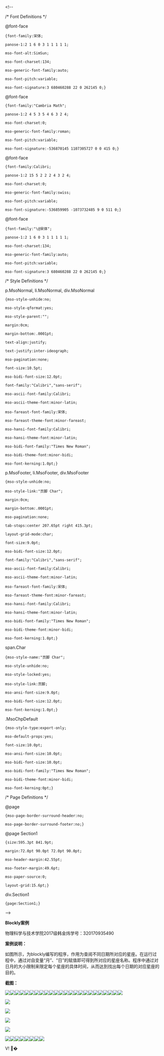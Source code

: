 &lt;!--  
 /\* Font Definitions \*/  
 @font-face  
	{font-family:宋体;  
	panose-1:2 1 6 0 3 1 1 1 1 1;  
	mso-font-alt:SimSun;  
	mso-font-charset:134;  
	mso-generic-font-family:auto;  
	mso-font-pitch:variable;  
	mso-font-signature:3 680460288 22 0 262145 0;}  
@font-face  
	{font-family:"Cambria Math";  
	panose-1:2 4 5 3 5 4 6 3 2 4;  
	mso-font-charset:0;  
	mso-generic-font-family:roman;  
	mso-font-pitch:variable;  
	mso-font-signature:-536870145 1107305727 0 0 415 0;}  
@font-face  
	{font-family:Calibri;  
	panose-1:2 15 5 2 2 2 4 3 2 4;  
	mso-font-charset:0;  
	mso-generic-font-family:swiss;  
	mso-font-pitch:variable;  
	mso-font-signature:-536859905 -1073732485 9 0 511 0;}  
@font-face  
	{font-family:"\@宋体";  
	panose-1:2 1 6 0 3 1 1 1 1 1;  
	mso-font-charset:134;  
	mso-generic-font-family:auto;  
	mso-font-pitch:variable;  
	mso-font-signature:3 680460288 22 0 262145 0;}  
 /\* Style Definitions \*/  
 p.MsoNormal, li.MsoNormal, div.MsoNormal  
	{mso-style-unhide:no;  
	mso-style-qformat:yes;  
	mso-style-parent:"";  
	margin:0cm;  
	margin-bottom:.0001pt;  
	text-align:justify;  
	text-justify:inter-ideograph;  
	mso-pagination:none;  
	font-size:10.5pt;  
	mso-bidi-font-size:12.0pt;  
	font-family:"Calibri","sans-serif";  
	mso-ascii-font-family:Calibri;  
	mso-ascii-theme-font:minor-latin;  
	mso-fareast-font-family:宋体;  
	mso-fareast-theme-font:minor-fareast;  
	mso-hansi-font-family:Calibri;  
	mso-hansi-theme-font:minor-latin;  
	mso-bidi-font-family:"Times New Roman";  
	mso-bidi-theme-font:minor-bidi;  
	mso-font-kerning:1.0pt;}  
p.MsoFooter, li.MsoFooter, div.MsoFooter  
	{mso-style-unhide:no;  
	mso-style-link:"页脚 Char";  
	margin:0cm;  
	margin-bottom:.0001pt;  
	mso-pagination:none;  
	tab-stops:center 207.65pt right 415.3pt;  
	layout-grid-mode:char;  
	font-size:9.0pt;  
	mso-bidi-font-size:12.0pt;  
	font-family:"Calibri","sans-serif";  
	mso-ascii-font-family:Calibri;  
	mso-ascii-theme-font:minor-latin;  
	mso-fareast-font-family:宋体;  
	mso-fareast-theme-font:minor-fareast;  
	mso-hansi-font-family:Calibri;  
	mso-hansi-theme-font:minor-latin;  
	mso-bidi-font-family:"Times New Roman";  
	mso-bidi-theme-font:minor-bidi;  
	mso-font-kerning:1.0pt;}  
span.Char  
	{mso-style-name:"页脚 Char";  
	mso-style-unhide:no;  
	mso-style-locked:yes;  
	mso-style-link:页脚;  
	mso-ansi-font-size:9.0pt;  
	mso-bidi-font-size:12.0pt;  
	mso-font-kerning:1.0pt;}  
.MsoChpDefault  
	{mso-style-type:export-only;  
	mso-default-props:yes;  
	font-size:10.0pt;  
	mso-ansi-font-size:10.0pt;  
	mso-bidi-font-size:10.0pt;  
	mso-bidi-font-family:"Times New Roman";  
	mso-bidi-theme-font:minor-bidi;  
	mso-font-kerning:0pt;}  
 /\* Page Definitions \*/  
 @page  
	{mso-page-border-surround-header:no;  
	mso-page-border-surround-footer:no;}  
@page Section1  
	{size:595.3pt 841.9pt;  
	margin:72.0pt 90.0pt 72.0pt 90.0pt;  
	mso-header-margin:42.55pt;  
	mso-footer-margin:49.6pt;  
	mso-paper-source:0;  
	layout-grid:15.6pt;}  
div.Section1  
	{page:Section1;}  
--&gt;  


**Blockly案例**

物理科学与技术学院2017级韩金炜学号：320170935490

**案例说明：**

如图所示，为blockly编写的程序，作用为查阅不同日期所对应的星座。在运行过程中，通过对自变量“月”、“日”的赋值即可得到所对应的星座名称。程序中通过对日月的大小限制来限定每个星座的具体时间，从而达到找出每个日期的对应星座的目的。

**截图：**

![](file:///C:\Users\dell\AppData\Local\Temp\msohtmlclip1\01\clip_image002.jpg)![](file:///C:\Users\dell\AppData\Local\Temp\msohtmlclip1\01\clip_image004.jpg)![](file:///C:\Users\dell\AppData\Local\Temp\msohtmlclip1\01\clip_image006.jpg)![](file:///C:\Users\dell\AppData\Local\Temp\msohtmlclip1\01\clip_image008.jpg)![](file:///C:\Users\dell\AppData\Local\Temp\msohtmlclip1\01\clip_image010.jpg)![](file:///C:\Users\dell\AppData\Local\Temp\msohtmlclip1\01\clip_image012.jpg)![](file:///C:\Users\dell\AppData\Local\Temp\msohtmlclip1\01\clip_image014.jpg)![](file:///C:\Users\dell\AppData\Local\Temp\msohtmlclip1\01\clip_image016.jpg)![](file:///C:\Users\dell\AppData\Local\Temp\msohtmlclip1\01\clip_image018.jpg)![](file:///C:\Users\dell\AppData\Local\Temp\msohtmlclip1\01\clip_image020.jpg)![](file:///C:\Users\dell\AppData\Local\Temp\msohtmlclip1\01\clip_image022.jpg)![](file:///C:\Users\dell\AppData\Local\Temp\msohtmlclip1\01\clip_image024.jpg)![](file:///C:\Users\dell\AppData\Local\Temp\msohtmlclip1\01\clip_image026.jpg)![](file:///C:\Users\dell\AppData\Local\Temp\msohtmlclip1\01\clip_image028.jpg)![](file:///C:\Users\dell\AppData\Local\Temp\msohtmlclip1\01\clip_image030.jpg)![](file:///C:\Users\dell\AppData\Local\Temp\msohtmlclip1\01\clip_image032.jpg)![](file:///C:\Users\dell\AppData\Local\Temp\msohtmlclip1\01\clip_image034.jpg)![](file:///C:\Users\dell\AppData\Local\Temp\msohtmlclip1\01\clip_image036.jpg)![](file:///C:\Users\dell\AppData\Local\Temp\msohtmlclip1\01\clip_image038.jpg)![](file:///C:\Users\dell\AppData\Local\Temp\msohtmlclip1\01\clip_image040.jpg)![](file:///C:\Users\dell\AppData\Local\Temp\msohtmlclip1\01\clip_image042.jpg)![](file:///C:\Users\dell\AppData\Local\Temp\msohtmlclip1\01\clip_image044.jpg)![](file:///C:\Users\dell\AppData\Local\Temp\msohtmlclip1\01\clip_image046.jpg)![](file:///C:\Users\dell\AppData\Local\Temp\msohtmlclip1\01\clip_image048.jpg)





![](file:///C:\Users\dell\AppData\Local\Temp\msohtmlclip1\01\clip_image050.jpg)





![](file:///C:\Users\dell\AppData\Local\Temp\msohtmlclip1\01\clip_image052.jpg)





![](file:///C:\Users\dell\AppData\Local\Temp\msohtmlclip1\01\clip_image054.jpg)



![](file:///C:\Users\dell\AppData\Local\Temp\msohtmlclip1\01\clip_image056.jpg)





![](file:///C:\Users\dell\AppData\Local\Temp\msohtmlclip1\01\clip_image058.jpg)![](file:///C:\Users\dell\AppData\Local\Temp\msohtmlclip1\01\clip_image060.jpg)![](file:///C:\Users\dell\AppData\Local\Temp\msohtmlclip1\01\clip_image062.jpg)![](file:///C:\Users\dell\AppData\Local\Temp\msohtmlclip1\01\clip_image064.jpg)![](file:///C:\Users\dell\AppData\Local\Temp\msohtmlclip1\01\clip_image066.jpg)![](file:///C:\Users\dell\AppData\Local\Temp\msohtmlclip1\01\clip_image068.jpg)![](file:///C:\Users\dell\AppData\Local\Temp\msohtmlclip1\01\clip_image070.jpg)![](file:///C:\Users\dell\AppData\Local\Temp\msohtmlclip1\01\clip_image072.jpg)

 V! �

